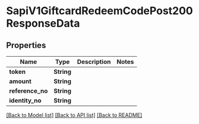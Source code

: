 # SapiV1GiftcardRedeemCodePost200ResponseData

## Properties

Name | Type | Description | Notes
------------ | ------------- | ------------- | -------------
**token** | **String** |  | 
**amount** | **String** |  | 
**reference_no** | **String** |  | 
**identity_no** | **String** |  | 

[[Back to Model list]](../README.md#documentation-for-models) [[Back to API list]](../README.md#documentation-for-api-endpoints) [[Back to README]](../README.md)



